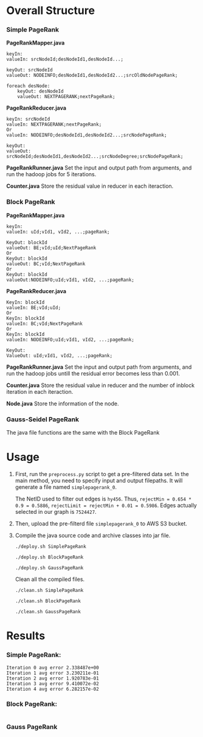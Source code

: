 # Overall Structure

### Simple PageRank

**PageRankMapper.java**  

```
keyIn:
valueIn: srcNodeId;desNodeId1,desNodeId...;
     
keyOut: srcNodeId
valueOut: NODEINFO;desNodeId1,desNodeId2...;srcOldNodePageRank;

foreach desNode:
	keyOut: desNodeId
	valueOut: NEXTPAGERANK;nextPageRank;
```

**PageRankReducer.java**

```
keyIn: srcNodeId
valueIn: NEXTPAGERANK;nextPageRank;
Or
valueIn: NODEINFO;desNodeId1,desNodeId2...;srcNodePageRank;

keyOut:
valueOut: srcNodeId;desNodeId1,desNodeId2...;srcNodeDegree;srcNodePageRank;
```

**PageRankRunner.java**
Set the input and output path from arguments, and run the hadoop jobs for 5 iterations.

**Counter.java**
Store the residual value in reducer in each iteraction.


### Block PageRank

**PageRankMapper.java**  

```
keyIn:
valueIn: uId;vId1, vId2, ...;pageRank;

KeyOut: blockId
valueOut: BE;vId;uId;NextPageRank
Or
KeyOut: blockId
valueOut: BC;vId;NextPageRank
Or
KeyOut: blockId
valueOut:NODEINFO;uId;vId1, vId2, ...;pageRank;
```

**PageRankReducer.java**
```
KeyIn: blockId
valueIn: BE;vId;uId;
Or
KeyIn: blockId
valueIn: BC;vId;NextPageRank
Or
KeyIn: blockId
valueIn: NODEINFO;uId;vId1, vId2, ...;pageRank;

KeyOut:
ValueOut: uId;vId1, vId2, ...;pageRank;
```

**PageRankRunner.java**
Set the input and output path from arguments, and run the hadoop jobs untill the residual error becomes less than 0.001.

**Counter.java**
Store the residual value in reducer and the number of inblock iteration in each iteraction.

**Node.java**
Store the information of the node.

### Gauss-Seidel PageRank
The java file functions are the same with the Block PageRank


# Usage

1. First, run the `preprocess.py` script to get a pre-filtered data set. In the main method, you need to specify input and output filepaths. It will generate a file named `simplepagerank_0`.

	The NetID used to filter out edges is `hy456`. Thus, `rejectMin = 0.654 * 0.9 = 0.5886`, `rejectLimit = rejectMin + 0.01 = 0.5986`. Edges actually selected in our graph is `7524427`.

2. Then, upload the pre-filterd file `simplepagerank_0` to AWS S3 bucket.

3. Compile the java source code and archive classes into jar file.

	```
	./deploy.sh SimplePageRank
	```
	
	```
	./deploy.sh BlockPageRank
	```
	
	```
	./deploy.sh GaussPageRank
	```

	Clean all the compiled files.
	
	```
	./clean.sh SimplePageRank
	```
	
	```
	./clean.sh BlockPageRank
	```
	
	```
	./clean.sh GaussPageRank
	```


# Results

### Simple PageRank:

```
Iteration 0 avg error 2.338487e+00
Iteration 1 avg error 3.230211e-01
Iteration 2 avg error 1.920783e-01
Iteration 3 avg error 9.410072e-02
Iteration 4 avg error 6.282157e-02
```

### Block PageRank:

```
```

### Gauss PageRank

```
```
